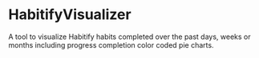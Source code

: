 # HabitifyVisualizer
A tool to visualize Habitify habits completed over the past days, weeks or months including progress completion color coded pie charts.
